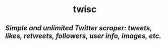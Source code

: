 <div align="center">

# **twisc**

</div>

## *Simple and unlimited Twitter scraper: tweets, likes, retweets, followers, user info, images, etc.*
